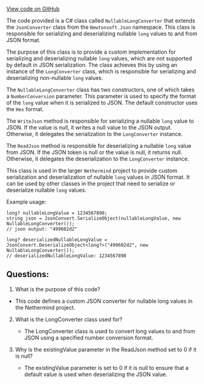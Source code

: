 [View code on GitHub](https://github.com/nethermindeth/nethermind/Nethermind.Serialization.Json/NullableLongConvertercs.cs)

The code provided is a C# class called `NullableLongConverter` that extends the `JsonConverter` class from the `Newtonsoft.Json` namespace. This class is responsible for serializing and deserializing nullable `long` values to and from JSON format. 

The purpose of this class is to provide a custom implementation for serializing and deserializing nullable `long` values, which are not supported by default in JSON serialization. The class achieves this by using an instance of the `LongConverter` class, which is responsible for serializing and deserializing non-nullable `long` values. 

The `NullableLongConverter` class has two constructors, one of which takes a `NumberConversion` parameter. This parameter is used to specify the format of the `long` value when it is serialized to JSON. The default constructor uses the `Hex` format. 

The `WriteJson` method is responsible for serializing a nullable `long` value to JSON. If the value is null, it writes a null value to the JSON output. Otherwise, it delegates the serialization to the `LongConverter` instance. 

The `ReadJson` method is responsible for deserializing a nullable `long` value from JSON. If the JSON token is null or the value is null, it returns null. Otherwise, it delegates the deserialization to the `LongConverter` instance. 

This class is used in the larger `Nethermind` project to provide custom serialization and deserialization of nullable `long` values in JSON format. It can be used by other classes in the project that need to serialize or deserialize nullable `long` values. 

Example usage:

```
long? nullableLongValue = 1234567890;
string json = JsonConvert.SerializeObject(nullableLongValue, new NullableLongConverter());
// json output: "499602d2"

long? deserializedNullableLongValue = JsonConvert.DeserializeObject<long?>("499602d2", new NullableLongConverter());
// deserializedNullableLongValue: 1234567890
```
## Questions: 
 1. What is the purpose of this code?
   - This code defines a custom JSON converter for nullable long values in the Nethermind project.

2. What is the LongConverter class used for?
   - The LongConverter class is used to convert long values to and from JSON using a specified number conversion format.

3. Why is the existingValue parameter in the ReadJson method set to 0 if it is null?
   - The existingValue parameter is set to 0 if it is null to ensure that a default value is used when deserializing the JSON value.